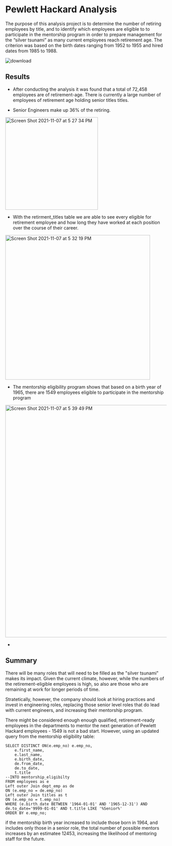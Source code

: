 # Pewlett Hackard Analysis

The purpose of this analysis project is to determine the number of retiring employees by title, and to identify which employees are eligible to to participate in the mentorship program in order to prepare management for the “silver tsunami” as many current employees reach retirement age.  The criterion was based on the birth dates ranging from 1952 to 1955 and hired dates from 1985 to 1988.

![download](https://user-images.githubusercontent.com/87709841/140666125-90c3719c-d328-475d-a03f-f45669f3ccef.jpg)

## Results

- After conducting the analysis it was found that a total of 72,458 employees are of retirement-age. There is currently a large number of employees of retirement age holding senior titles titles. 

- Senior Engineers make up 36% of the retiring. 

<img width="289" alt="Screen Shot 2021-11-07 at 5 27 34 PM" src="https://user-images.githubusercontent.com/87709841/140665900-cc3c7044-1296-4e9b-89ce-ad03ae8c18ab.png">

- With the retirment_titles table we are able to see every eligible for retirement employee and how long they have worked at each position over the course of their career.
<img width="452" alt="Screen Shot 2021-11-07 at 5 32 19 PM" src="https://user-images.githubusercontent.com/87709841/140666065-eb2f128a-f418-40f2-bf14-373ac2a5e775.png">

- The mentorship eligibility program shows that based on a birth year of 1965, there are 1549 employees eligible to participate in the mentorship program

<img width="726" alt="Screen Shot 2021-11-07 at 5 39 49 PM" src="https://user-images.githubusercontent.com/87709841/140666245-2adec298-5c68-4aa3-9027-19cffb8d8d28.png">

- 

## Summary

There will be many roles that will need to be filled as the "silver tsunami" makes its impact.  Given the current climate, however, while the numbers of the retirement-eligible employees is high, so also are those who are remaining at work for longer periods of time.  

Stratetically, however, the company should look at hiring practices and invest in engineering roles, replacing those senior level roles that do lead with current engineers, and increasing their mentorship program.

There might be considered enough enough qualified, retirement-ready employees in the departments to mentor the next generation of Pewlett Hackard employees - 1549 is not a bad start.  However, using an updated query from the mentorship eligibility table:

```
SELECT DISTINCT ON(e.emp_no) e.emp_no, 
    e.first_name, 
    e.last_name, 
    e.birth_date,
    de.from_date,
    de.to_date,
    t.title
--INTO mentorship_eligibilty
FROM employees as e
Left outer Join dept_emp as de
ON (e.emp_no = de.emp_no)
Left outer Join titles as t
ON (e.emp_no = t.emp_no)
WHERE (e.birth_date BETWEEN '1964-01-01' AND '1965-12-31') AND de.to_date='9999-01-01' AND t.title LIKE '%Senior%'
ORDER BY e.emp_no;
```
if the mentorship birth year increased to include those born in 1964, and includes only those in a senior role, the total number of possible mentors increases by an estimatee 12453, increasing the likelihood of mentoring staff for the future.

